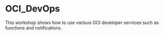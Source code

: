 # OCI_DevOps
This workshop shows how to use various OCI developer services such as functions and notifications.

